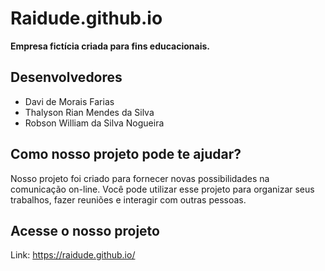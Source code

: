 # Raidude.github.io
**Empresa fictícia criada para fins educacionais.**

## Desenvolvedores
- Davi de Morais Farias
- Thalyson Rian Mendes da Silva
- Robson William da Silva Nogueira

## Como nosso projeto pode te ajudar?
Nosso projeto foi criado para fornecer novas possibilidades na comunicação on-line. 
Você pode utilizar esse projeto para organizar seus trabalhos, fazer reuniões e interagir com outras pessoas.

## Acesse o nosso projeto
Link: <https://raidude.github.io/>